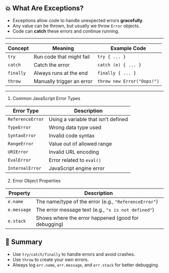 
## 💥 What Are Exceptions?

* Exceptions allow code to handle unexpected errors **gracefully**.
* Any value can be thrown, but usually we throw `Error` objects.
* Code can **catch** these errors and continue running.

---

| Concept   | Meaning                   | Example Code               |
| --------- | ------------------------- | -------------------------- |
| `try`     | Run code that might fail  | `try { ... }`              |
| `catch`   | Catch the error           | `catch (e) { ... }`        |
| `finally` | Always runs at the end    | `finally { ... }`          |
| `throw`   | Manually trigger an error | `throw new Error("Oops!")` |


---

1. Common JavaScript Error Types

| Error Type       | Description                         |
| ---------------- | ----------------------------------- |
| `ReferenceError` | Using a variable that isn’t defined |
| `TypeError`      | Wrong data type used                |
| `SyntaxError`    | Invalid code syntax                 |
| `RangeError`     | Value out of allowed range          |
| `URIError`       | Invalid URL encoding                |
| `EvalError`      | Error related to `eval()`           |
| `InternalError`  | JavaScript engine error             |

 2. Error Object Properties

| Property    | Description                                           |
| ----------- | ----------------------------------------------------- |
| `e.name`    | The name/type of the error (e.g., `"ReferenceError"`) |
| `e.message` | The error message text (e.g., `"x is not defined"`)   |
| `e.stack`   | Shows where the error happened (good for debugging)   |


## 🧾 Summary

* Use `try/catch/finally` to handle errors and avoid crashes.
* Use `throw` to create your own errors.
* Always log `err.name`, `err.message`, and `err.stack` for better debugging.

